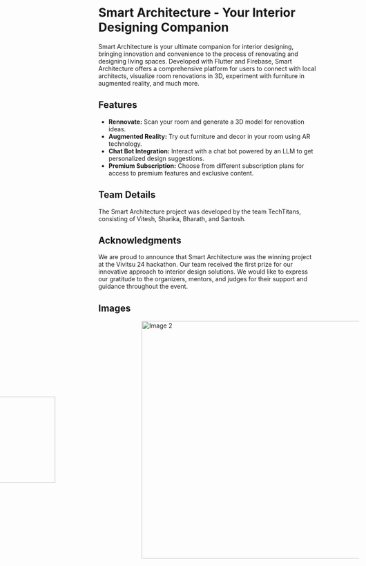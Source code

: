 # Smart Architecture - Your Interior Designing Companion


Smart Architecture is your ultimate companion for interior designing, bringing innovation and convenience to the process of renovating and designing living spaces. Developed with Flutter and Firebase, Smart Architecture offers a comprehensive platform for users to connect with local architects, visualize room renovations in 3D, experiment with furniture in augmented reality, and much more.

## Features

- **Rennovate:** Scan your room and generate a 3D model for renovation ideas.
- **Augmented Reality:** Try out furniture and decor in your room using AR technology.
- **Chat Bot Integration:** Interact with a chat bot powered by an LLM to get personalized design suggestions.
- **Premium Subscription:** Choose from different subscription plans for access to premium features and exclusive content.

## Team Details

The Smart Architecture project was developed by the team TechTitans, consisting of Vitesh, Sharika, Bharath, and Santosh.

## Acknowledgments

We are proud to announce that Smart Architecture was the winning project at the Vivitsu 24 hackathon. Our team received the first prize for our innovative approach to interior design solutions. We would like to express our gratitude to the organizers, mentors, and judges for their support and guidance throughout the event.

## Images
<div style="display: flex; justify-content: center;align-items: center;">
    <img src="https://github.com/vxtxsh/Smart-Architecture/assets/146342392/f1277055-de98-4c9e-a0bd-cb3e2f074ce2" alt="Image 2" width="200" style="padding-right: 200px;" />
  <img src="https://github.com/vxtxsh/Smart-Architecture/assets/146342392/dc255740-ab32-4d04-b15d-ddff85153777" alt="Image 2" width="550" style="padding-right: 200px;" />
   
</div>


